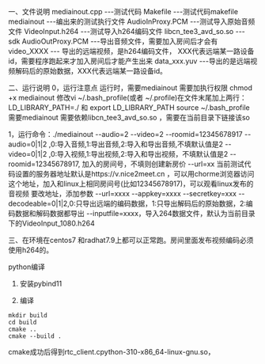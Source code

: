 一、文件说明
	mediainout.cpp ---测试代码
	Makefile ---测试代码makefile
	mediainout ---编出来的测试执行文件
                AudioInProxy.PCM ---测试导入原始音频文件
	VideoInput.h264 ---测试导入h264编码文件
	libcn_tee3_avd_so.so --- sdk
	AudioOutProxy.PCM ---导出音频文件，需要加入房间后才会有
	video_XXXX --- 导出的远端视频，是h264编码文件， XXX代表远端某一路设备id，需要程序跑起来才加入房间后才能产生出来
	data_xxx.yuv ---导出的是远端视频解码后的原始数据，XXX代表远端某一路设备id。
	
二、运行说明
   0，运行注意点
    运行时，需要mediainout 需要加执行权限 chmod +x mediainout
	修改vi ~/.bash_profile(或者 ~/.profile)在文件末尾加上两行： LD_LIBRARY_PATH=./ 和 export LD_LIBRARY_PATH
	source ~/.bash_profile
	需要mediainout 需要依赖libcn_tee3_avd_so.so ，需要在当前目录下链接该so
	
   1，运行命令：./mediainout --audio=2 --video=2 --roomid=12345678917
   --audio=0|1|2 ,0:导入音频,1:导出音频,2:导入和导出音频,不填默认值是2
   --video=0|1|2 ,0:导入视频,1:导出视频,2:导入和导出视频，不填默认值是2
   --roomid=12345678917, 加入的房间号，不填则创建新房价
   --url=xx
   当前测试代码设置的服务器地址默认是https://v.nice2meet.cn ，可以用chorme浏览器访问这个地址，加入和linux上相同房间号(比如12345678917)，可以观看linux发布的音视频
   要改地址，添加参数
	--url=xxxx
	--appkey=xxxx
	--secretkey=xxx
   --decodeable=0|1|2,0:只导出远端的编码数据，1:只导出解码后的原始数据，2:编码数据和解码数据都导出
   --inputfile=xxxx，导入264数据文件，默认为当前目录下的VideoInput_1080.h264
   
 三、在环境在centos7 和radhat7.9上都可以正常跑。房间里面发布视频编码必须使用h264的。


 python编译
 1. 安装pybind11

 2. 编译
 ```
 mkdir build 
 cd build
 cmake ..
 cmake --build . 
 ```
 cmake成功后得到rtc_client.cpython-310-x86_64-linux-gnu.so，